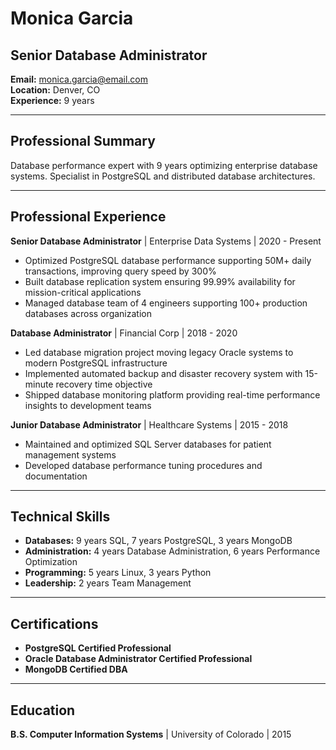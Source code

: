 # Monica Garcia
## Senior Database Administrator

**Email:** monica.garcia@email.com  
**Location:** Denver, CO  
**Experience:** 9 years  

---

## Professional Summary

Database performance expert with 9 years optimizing enterprise database systems. Specialist in PostgreSQL and distributed database architectures.

---

## Professional Experience

**Senior Database Administrator** | Enterprise Data Systems | 2020 - Present
- Optimized PostgreSQL database performance supporting 50M+ daily transactions, improving query speed by 300%
- Built database replication system ensuring 99.99% availability for mission-critical applications
- Managed database team of 4 engineers supporting 100+ production databases across organization

**Database Administrator** | Financial Corp | 2018 - 2020
- Led database migration project moving legacy Oracle systems to modern PostgreSQL infrastructure
- Implemented automated backup and disaster recovery system with 15-minute recovery time objective
- Shipped database monitoring platform providing real-time performance insights to development teams

**Junior Database Administrator** | Healthcare Systems | 2015 - 2018
- Maintained and optimized SQL Server databases for patient management systems
- Developed database performance tuning procedures and documentation

---

## Technical Skills

- **Databases:** 9 years SQL, 7 years PostgreSQL, 3 years MongoDB
- **Administration:** 4 years Database Administration, 6 years Performance Optimization
- **Programming:** 5 years Linux, 3 years Python
- **Leadership:** 2 years Team Management

---

## Certifications

- **PostgreSQL Certified Professional**
- **Oracle Database Administrator Certified Professional**
- **MongoDB Certified DBA**

---

## Education

**B.S. Computer Information Systems** | University of Colorado | 2015